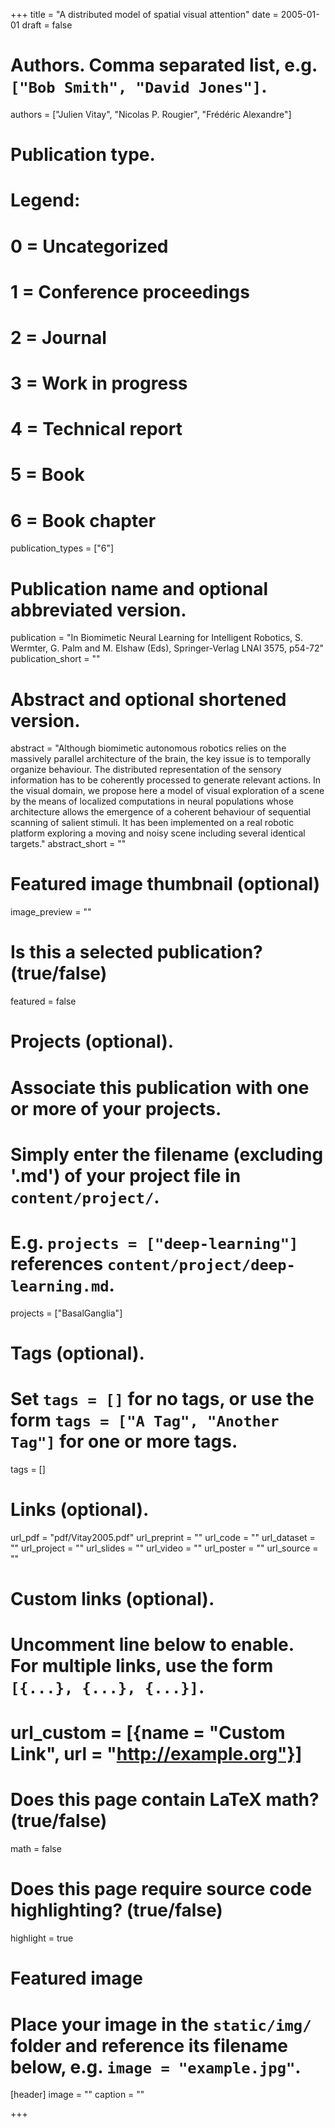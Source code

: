 +++
title = "A distributed model of spatial visual attention"
date = 2005-01-01
draft = false

# Authors. Comma separated list, e.g. `["Bob Smith", "David Jones"]`.
authors = ["Julien Vitay", "Nicolas P. Rougier", "Frédéric Alexandre"]

# Publication type.
# Legend:
# 0 = Uncategorized
# 1 = Conference proceedings
# 2 = Journal
# 3 = Work in progress
# 4 = Technical report
# 5 = Book
# 6 = Book chapter
publication_types = ["6"]

# Publication name and optional abbreviated version.
publication = "In Biomimetic Neural Learning for Intelligent Robotics, S. Wermter, G. Palm and M. Elshaw (Eds), Springer-Verlag LNAI 3575, p54-72"
publication_short = ""

# Abstract and optional shortened version.
abstract = "Although biomimetic autonomous robotics relies on the massively parallel architecture of the brain, the key issue is to temporally organize behaviour. The distributed representation of the sensory information has to be coherently processed to generate relevant actions. In the visual domain, we propose here a model of visual exploration of a scene by the means of localized computations in neural populations whose architecture allows the emergence of a coherent behaviour of sequential scanning of salient stimuli. It has been implemented on a real robotic platform exploring a moving and noisy scene including several identical targets."
abstract_short = ""

# Featured image thumbnail (optional)
image_preview = ""

# Is this a selected publication? (true/false)
featured = false

# Projects (optional).
#   Associate this publication with one or more of your projects.
#   Simply enter the filename (excluding '.md') of your project file in `content/project/`.
#   E.g. `projects = ["deep-learning"]` references `content/project/deep-learning.md`.
projects = ["BasalGanglia"]

# Tags (optional).
#   Set `tags = []` for no tags, or use the form `tags = ["A Tag", "Another Tag"]` for one or more tags.
tags = []

# Links (optional).
url_pdf = "pdf/Vitay2005.pdf"
url_preprint = ""
url_code = ""
url_dataset = ""
url_project = ""
url_slides = ""
url_video = ""
url_poster = ""
url_source = ""

# Custom links (optional).
#   Uncomment line below to enable. For multiple links, use the form `[{...}, {...}, {...}]`.
# url_custom = [{name = "Custom Link", url = "http://example.org"}]

# Does this page contain LaTeX math? (true/false)
math = false

# Does this page require source code highlighting? (true/false)
highlight = true

# Featured image
# Place your image in the `static/img/` folder and reference its filename below, e.g. `image = "example.jpg"`.
[header]
image = ""
caption = ""

+++
